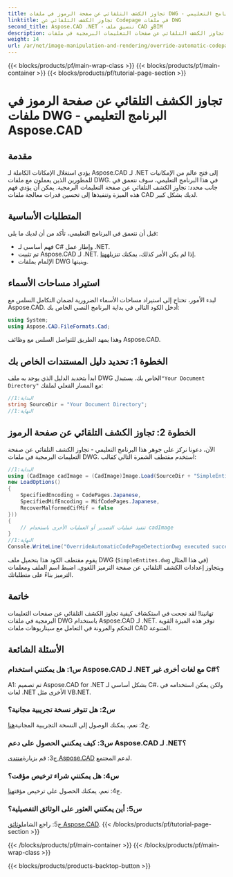 ```yaml
---
title: تجاوز الكشف التلقائي عن صفحة الرموز في ملفات DWG - البرنامج التعليمي Aspose.CAD
linktitle: تجاوز الكشف التلقائي عن Codepage في ملفات DWG
second_title: Aspose.CAD .NET - تنسيق ملف CAD وBIM
description: اكتشف كيفية تجاوز الكشف التلقائي عن صفحات التعليمات البرمجية في ملفات DWG باستخدام Aspose.CAD لـ .NET. قم بتحسين قدرات معالجة ملفات CAD الخاصة بك دون عناء.
weight: 14
url: /ar/net/image-manipulation-and-rendering/override-automatic-codepage-detection-in-dwg/
---
```


{{< blocks/products/pf/main-wrap-class >}}
{{< blocks/products/pf/main-container >}}
{{< blocks/products/pf/tutorial-page-section >}}

# تجاوز الكشف التلقائي عن صفحة الرموز في ملفات DWG - البرنامج التعليمي Aspose.CAD

## مقدمة

يؤدي استغلال الإمكانات الكاملة لـ Aspose.CAD لـ .NET إلى فتح عالم من الإمكانيات للمطورين الذين يعملون مع ملفات DWG. في هذا البرنامج التعليمي، سوف نتعمق في جانب محدد: تجاوز الكشف التلقائي عن صفحة التعليمات البرمجية. يمكن أن يؤدي فهم هذه الميزة وتنفيذها إلى تحسين قدرات معالجة ملفات CAD لديك بشكل كبير.

## المتطلبات الأساسية

قبل أن نتعمق في البرنامج التعليمي، تأكد من أن لديك ما يلي:

- فهم أساسي لـ C# وإطار عمل .NET.
-  تم تثبيت Aspose.CAD لـ .NET. إذا لم يكن الأمر كذلك، يمكنك تنزيله[هنا](https://releases.aspose.com/cad/net/).
- الإلمام بملفات DWG وبنيتها.

## استيراد مساحات الأسماء

لبدء الأمور، تحتاج إلى استيراد مساحات الأسماء الضرورية لضمان التكامل السلس مع Aspose.CAD. أدخل الكود التالي في بداية البرنامج النصي الخاص بك:

```csharp
using System;
using Aspose.CAD.FileFormats.Cad;
```

وهذا يمهد الطريق للتواصل السلس مع وظائف Aspose.CAD.

## الخطوة 1: تحديد دليل المستندات الخاص بك

 ابدأ بتحديد الدليل الذي يوجد به ملف DWG الخاص بك. يستبدل`"Your Document Directory"` مع المسار الفعلي لملفك:

```csharp
//البداية:1
string SourceDir = "Your Document Directory";
//النهاية:1
```

## الخطوة 2: تجاوز الكشف التلقائي عن صفحة الرموز

الآن، دعونا نركز على جوهر هذا البرنامج التعليمي - تجاوز الكشف التلقائي عن صفحة التعليمات البرمجية في ملفات DWG. استخدم مقتطف الشفرة التالي كقالب:

```csharp
//البداية:1
using (CadImage cadImage = (CadImage)Image.Load(SourceDir + "SimpleEntites.dwg",
new LoadOptions()
{
	SpecifiedEncoding = CodePages.Japanese,
	SpecifiedMifEncoding = MifCodePages.Japanese,
	RecoverMalformedCifMif = false
}))
{
	// تنفيذ عمليات التصدير أو العمليات الأخرى باستخدام cadImage
}
//النهاية:1
Console.WriteLine("OverrideAutomaticCodePageDetectionDwg executed successfully");
```

يقوم مقتطف الكود هذا بتحميل ملف DWG (`SimpleEntites.dwg` في هذا المثال) ويتجاوز إعدادات الكشف التلقائي عن صفحة الترميز اللغوي. اضبط اسم الملف ومعلمات الترميز بناءً على متطلباتك.

## خاتمة

تهانينا! لقد نجحت في استكشاف كيفية تجاوز الكشف التلقائي عن صفحات التعليمات البرمجية في ملفات DWG باستخدام Aspose.CAD لـ .NET. توفر هذه الميزة القوية التحكم والمرونة في التعامل مع سيناريوهات ملفات CAD المتنوعة.

## الأسئلة الشائعة

### س1: هل يمكنني استخدام Aspose.CAD لـ .NET مع لغات أخرى غير C#؟

A1: تم تصميم Aspose.CAD for .NET بشكل أساسي لـ C#، ولكن يمكن استخدامه في لغات .NET الأخرى مثل VB.NET.

### س2: هل تتوفر نسخة تجريبية مجانية؟

 ج2: نعم، يمكنك الوصول إلى النسخة التجريبية المجانية[هنا](https://releases.aspose.com/).

### س3: كيف يمكنني الحصول على دعم Aspose.CAD لـ .NET؟

 ج3: قم بزيارة[منتدى Aspose.CAD](https://forum.aspose.com/c/cad/19) لدعم المجتمع.

### س4: هل يمكنني شراء ترخيص مؤقت؟

 ج4: نعم، يمكنك الحصول على ترخيص مؤقت[هنا](https://purchase.aspose.com/temporary-license/).

### س5: أين يمكنني العثور على الوثائق التفصيلية؟

 ج5: راجع الشامل[وثائق Aspose.CAD](https://reference.aspose.com/cad/net/).
{{< /blocks/products/pf/tutorial-page-section >}}

{{< /blocks/products/pf/main-container >}}
{{< /blocks/products/pf/main-wrap-class >}}

{{< blocks/products/products-backtop-button >}}
